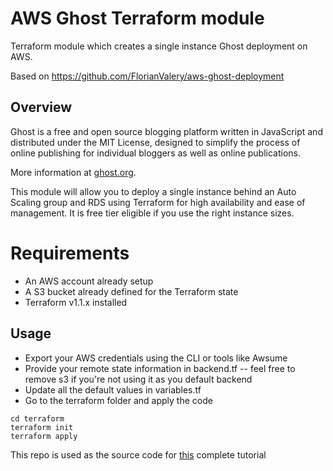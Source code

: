 # AWS Ghost Terraform module

Terraform module which creates a single instance Ghost deployment on AWS.

Based on https://github.com/FlorianValery/aws-ghost-deployment

## Overview 

Ghost is a free and open source blogging platform written in JavaScript and distributed under the MIT License, designed to simplify the process of online publishing for individual bloggers as well as online publications.

More information at [ghost.org](https://ghost.org/).

This module will allow you to deploy a single instance behind an Auto Scaling group and RDS using Terraform for high availability and ease of management. It is free tier eligible if you use the right instance sizes.


# Requirements

* An AWS account already setup
* A S3 bucket already defined for the Terraform state
* Terraform v1.1.x installed

## Usage

* Export your AWS credentials using the CLI or tools like Awsume
* Provide your remote state information in backend.tf -- feel free to remove s3 if you're not using it as you default backend
* Update all the default values in variables.tf 
* Go to the terraform folder and apply the code
```
cd terraform
terraform init
terraform apply
```


This repo is used as the source code for [this](https://lebureau.dev/deploying-ghost-3-0-to-aws-using-ec2-auto-scaling-rds-and-terraform-pt-1/) complete tutorial
